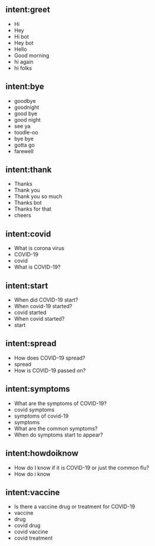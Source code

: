 ## intent:greet
- Hi
- Hey
- Hi bot
- Hey bot
- Hello
- Good morning
- hi again
- hi folks

## intent:bye
- goodbye
- goodnight
- good bye
- good night
- see ya
- toodle-oo
- bye bye
- gotta go
- farewell

## intent:thank
- Thanks
- Thank you
- Thank you so much
- Thanks bot
- Thanks for that
- cheers

## intent:covid
- What is corona virus
- COVID-19
- covid
- What is COVID-19?

## intent:start
- When did COVID-19 start?
- When covid-19 started?
- covid started
- When covid started?
- start

## intent:spread
- How does COVID-19 spread?
- spread
- How is COVID-19 passed on?

## intent:symptoms
- What are the symptoms of COVID-19?
- covid symptoms
- symptoms of covid-19
- symptoms
- What are the common symptoms?
- When do symptoms start to appear?

## intent:howdoiknow
- How do I know if it is COVID-19 or just the common flu?
- How do i know

## intent:vaccine
- Is there a vaccine drug or treatment for COVID-19
- vaccine
- drug
- covid drug
- covid vaccine
- covid treatment
